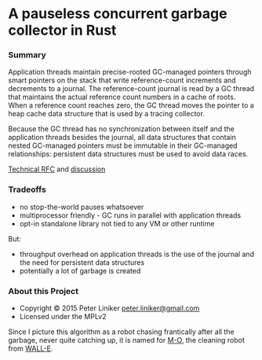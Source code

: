 # A pauseless concurrent garbage collector in Rust

### Summary

Application threads maintain precise-rooted GC-managed pointers through smart
pointers on the stack that write reference-count increments and decrements to a
journal. The reference-count journal is read by a GC thread that
maintains the actual reference count numbers in a cache of roots. When a
reference count reaches zero, the GC thread moves the pointer to a heap cache
data structure that is used by a tracing collector.

Because the GC thread has no synchronization between itself
and the application threads besides the journal, all data structures
that contain nested GC-managed pointers must be immutable in their GC-managed
relationships: persistent data structures must be used to avoid data races.

[Technical RFC](https://github.com/pliniker/mo-gc/blob/master/doc/Project-RFC.md)
and [discussion](https://github.com/pliniker/mo-gc/issues/1)

### Tradeoffs

* no stop-the-world pauses whatsoever
* multiprocessor friendly - GC runs in parallel with application threads
* opt-in standalone library not tied to any VM or other runtime

But:

* throughput overhead on application threads is the use of the journal and
the need for persistent data structures
* potentially a lot of garbage is created

### About this Project

* Copyright &copy; 2015 Peter Liniker <peter.liniker@gmail.com>
* Licensed under the MPLv2

Since I picture this algorithm as a robot chasing frantically
after all the garbage, never quite catching up, it is named for
[M-O](http://pixar.wikia.com/wiki/M-O), the cleaning robot from [WALL-E](https://www.youtube.com/watch?v=mfLHhnDzPcc).
